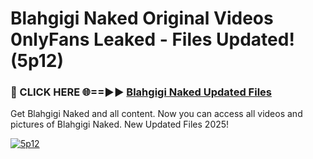 # Blahgigi Naked Original Videos 0nlyFans Leaked - Files Updated! (5p12)

<h3>🔴 CLICK HERE 🌐==►► <a href="https://tinyurl.com/up5wt9bj" rel="nofollow">Blahgigi Naked Updated Files</a></h3>

Get Blahgigi Naked and all content. Now you can access all videos and pictures of Blahgigi Naked. New Updated Files 2025!

[![5p12](https://i.imgur.com/ABiUzMV.gif)](https://tinyurl.com/up5wt9bj)
